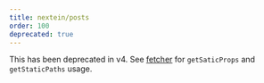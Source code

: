 ```yaml
---
title: nextein/posts
order: 100
deprecated: true
---
```


This has been deprecated in v4. See [fetcher](../fetcher) for `getSaticProps` and `getStaticPaths` usage.
